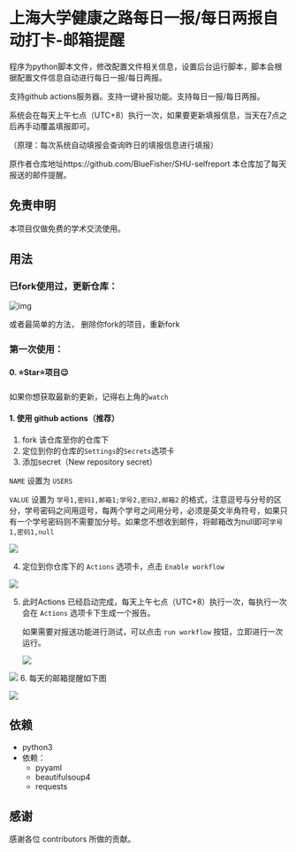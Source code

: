 # 上海大学健康之路每日一报/每日两报自动打卡-邮箱提醒

程序为python脚本文件，修改配置文件相关信息，设置后台运行脚本，脚本会根据配置文件信息自动进行每日一报/每日两报。

支持github actions服务器。支持一键补报功能。支持每日一报/每日两报。

系统会在每天上午七点（UTC+8）执行一次，如果要更新填报信息，当天在7点之后再手动覆盖填报即可。

（原理：每次系统自动填报会查询昨日的填报信息进行填报）

原作者仓库地址https://github.com/BlueFisher/SHU-selfreport
本仓库加了每天报送的邮件提醒。

## 免责申明

本项目仅做免费的学术交流使用。

## 用法

### 已fork使用过，更新仓库：

![img](https://github.com/BlueFisher/SHU-selfreport/blob/master/images/update_fork.gif)

或者最简单的方法， 删除你fork的项目，重新fork



### 第一次使用：

#### 0. ⭐Star⭐项目😉

如果你想获取最新的更新，记得右上角的`watch`

#### 1. 使用 github actions（推荐）

1. fork 该仓库至你的仓库下
2. 定位到你的仓库的`Settings`的`Secrets`选项卡
3. 添加secret（New repository secret）

`NAME` 设置为 `USERS`

`VALUE` 设置为 `学号1,密码1,邮箱1;学号2,密码2,邮箱2` 的格式，注意逗号与分号的区分，学号密码之间用逗号，每两个学号之间用分号，必须是英文半角符号，如果只有一个学号密码则不需要加分号。如果您不想收到邮件，将邮箱改为null即可`学号1,密码1,null`

![](https://gitee.com/ma_tung_zhou/imageuse1/raw/master/imgg/secrets.png)

4. 定位到你仓库下的 `Actions` 选项卡，点击 `Enable workflow`

![](https://gitee.com/ma_tung_zhou/imageuse1/raw/master/imgg/enable_actions.png)

5. 此时Actions 已经启动完成，每天上午七点（UTC+8）执行一次，每执行一次会在 `Actions` 选项卡下生成一个报告。

   如果需要对报送功能进行测试，可以点击 `run workflow` 按钮，立即进行一次运行。

   ![](https://gitee.com/ma_tung_zhou/imageuse1/raw/master/imgg/run_workflow.png)

![](https://gitee.com/ma_tung_zhou/imageuse1/raw/master/imgg/actions.png)
6. 每天的邮箱提醒如下图

![](https://gitee.com/ma_tung_zhou/imageuse1/raw/master/imgg/mail.png)

## 依赖

- python3
- 依赖：
  - pyyaml
  - beautifulsoup4
  - requests

## 感谢

感谢各位 contributors 所做的贡献。

